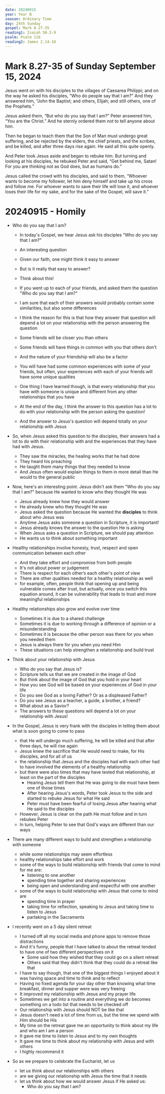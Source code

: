 ```yaml
---
date: 20240915
year: Year B
season: Ordinary Time
day: 24th Sunday
gospel: Mark 8.27-35
reading1: Isaiah 50.5-9
psalm: Psalm 116
reading2: James 2.14-18
---
```


# Mark 8.27-35 of Sunday September 15, 2024

Jesus went on with his disciples to the villages of Caesarea Philippi; and on the way he asked his disciples, “Who do people say that I am?” And they answered him, “John the Baptist; and others, Elijah; and still others, one of the Prophets.”  
  
Jesus asked them, “But who do you say that I am?” Peter answered him, “You are the Christ.” And he sternly ordered them not to tell anyone about him.  
  
Then he began to teach them that the Son of Man must undergo great suffering, and be rejected by the elders, the chief priests, and the scribes, and be killed, and after three days rise again. He said all this quite openly.  
  
And Peter took Jesus aside and began to rebuke him. But turning and looking at his disciples, he rebuked Peter and said, “Get behind me, Satan! For you are thinking not as God does, but as humans do.”  
  
Jesus called the crowd with his disciples, and said to them, “Whoever wants to become my follower, let him deny himself and take up his cross and follow me. For whoever wants to save their life will lose it, and whoever loses their life for my sake, and for the sake of the Gospel, will save it.”


# 20240915 - Homily

- Who do you say that I am?
	- In today's Gospel, we hear Jesus ask his disciples "Who do you say that I am?"
	- An interesting question
	- Given our faith, one might think it easy to answer
	- But is it really that easy to answer?

	- Think about this!
	- If you went up to each of your friends, and asked them the question "Who do you say that I am?"
	- I am sure that each of their answers would probably contain some similarities, but also some differences
	- I think the reason for this is that how they answer that question will depend a lot on your relationship with the person answering the question
	- Some friends will be closer you than others
	- Some friends will have things in common with you that others don't
	- And the nature of your friendship will also be a factor
	- You will have had some common experiences with some of your friends, but often, your experiences with each of your friends will have some unique qualities
	- One thing I have learned though, is that every relationship that you have with someone is unique and different from any other relationships that you have
	- At the end of the day, I think the answer to this question has a lot to do with your relationship with the person asking the question!
	- And the answer to Jesus's question will depend totally on your relationship with Jesus

- So, when Jesus asked this question to the disciples, their answers had a lot to do with their relationship with and the experiences that they have had with Jesus.
	- They saw the miracles, the healing works that he had done
	- They heard his preaching
	- He taught them many things that they needed to know
	- And Jesus often would explain things to them in more detail than He would to the general public

- Now, here's an interesting point.  Jesus didn't ask them "Who do you say that I am?" because He wanted to know who they thought He was
	- Jesus already knew how they would answer
	- He already knew who they thought He was
	- Jesus asked the question because He wanted the **disciples** to think about who Jesus was
	- Anytime Jesus asks someone a question in Scripture, it is important!
	- Jesus already knows the answer to the question He is asking
	- When Jesus asks a question in Scripture, we should pay attention
	- He wants us to think about something important

- Healthy relationships involve honesty, trust, respect and open communication between each other
	- And they take effort and compromise from both people
	- It's not about power or judgement
	- There is respect for each other’s each other's point of view
	- There are other qualities needed for a healthy relationship as well
	- for example, often, people think that opening up and being vulnerable comes after trust, but actually, once you switch this equation around, it can be vulnerability that leads to trust and more meaningful relationships

- Healthy relationships also grow and evolve over time
	- Sometimes it is due to a shared challenge
	- Sometimes it is due to working through a difference of opinion or a misunderstanding
	- Sometimes it is because the other person was there for you when you needed them
	- Jesus is always there for you when you need Him
	- These situations can help strengthen a relationship and build trust

- Think about your relationship with Jesus
	- Who do you say that Jesus is?
	- Scripture tells us that we are created in the image of God
	- But think about the image of God that you hold in your heart
	- How you see God will be based on your experiences of God in your life
	- Do you see God as a loving Father?  Or as a displeased Father?
	- Do you see Jesus as a teacher, a guide, a brother, a friend?
	- What about as a Savior?
	- The answers to these questions will depend a lot on your relationship with Jesus!

- In the Gospel, Jesus is very frank with the disciples in telling them about what is soon going to come to pass
	- that He will undergo much suffering, he will be killed and that after three days, he will rise again
	- Jesus knew the sacrifice that He would need to make, for His disciples, and for all of us
	- the relationship that Jesus and the disciples had with each other had to have involved the elements of a healthy relationship
	- but there were also times that may have tested that relationship, at least on the part of the disciples
		- Hearing Jesus tell them that He was going to die must have been one of those times
		- After hearing Jesus's words, Peter took Jesus to the side and started to rebuke Jesus for what He said
		- Peter must have been fearful of losing Jesus after hearing what He said to the disciples
	- However, Jesus is clear on the path He must follow and in turn rebukes Peter
	- In turn, helping Peter to see that God's ways are different than our ways

- There are many different ways to build and strengthen a relationship with someone
	- while some relationships may seem effortless
	- healthy relationships take effort and work
	- some of the ways to build relationship with friends that come to mind for me are:
		- listening to one another
		- spending time together and sharing experiences
		- being open and understanding and respectful with one another
	- some of the ways to build relationship with Jesus that come to mind are
		- spending time in prayer
		- taking time for reflection, speaking to Jesus and taking time to listen to Jesus
		- partaking in the Sacraments

- I recently went on a 5 day silent retreat
	- I turned off all my social media and phone apps to remove those distractions
	- And it's funny, people that I have talked to about the retreat tended to have one of two different perspectives on it
		- Some said how they wished that they could go on a silent retreat
		- Others said that they didn't think that they could do a retreat like that
	- I have to say though, that one of the biggest things I enjoyed about it was having space and time to think and to reflect
	- Having no fixed agenda for your day other than knowing what time breakfast, dinner and supper were was very freeing
	- It improved my relationship with Jesus and my prayer life
	- Sometimes we get into a routine and everything we do becomes something on a todo list that needs to be checked off
	- Our relationship with Jesus should NOT be like that
	- Jesus doesn't need a lot of time from us, but the time we spend with Him should be His
	- My time on the retreat gave me an opportunity to think about my life and who am I am a person
	- It gave me time to listen to Jesus and to my own thoughts
	- It gave me time to think about my relationship with Jesus and with others
	- I highly recommend it

- So as we prepare to celebrate the Eucharist, let us
	- let us think about our relationships with others
	- are we giving our relationship with Jesus the time that it needs
	- let us think about how we would answer Jesus if He asked us:
		- Who do you say that I am?
